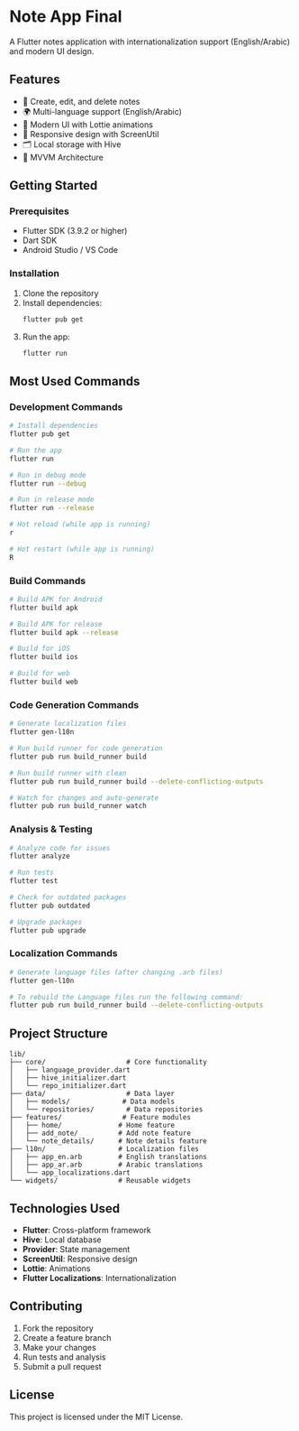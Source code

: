 # Note App Final

A Flutter notes application with internationalization support (English/Arabic) and modern UI design.

## Features

- 📝 Create, edit, and delete notes
- 🌍 Multi-language support (English/Arabic)
- 🎨 Modern UI with Lottie animations
- 📱 Responsive design with ScreenUtil
- 🗂️ Local storage with Hive
- 🎯 MVVM Architecture

## Getting Started

### Prerequisites

- Flutter SDK (3.9.2 or higher)
- Dart SDK
- Android Studio / VS Code

### Installation

1. Clone the repository
2. Install dependencies:
   ```bash
   flutter pub get
   ```
3. Run the app:
   ```bash
   flutter run
   ```

## Most Used Commands

### Development Commands
```bash
# Install dependencies
flutter pub get

# Run the app
flutter run

# Run in debug mode
flutter run --debug

# Run in release mode
flutter run --release

# Hot reload (while app is running)
r

# Hot restart (while app is running)
R
```

### Build Commands
```bash
# Build APK for Android
flutter build apk

# Build APK for release
flutter build apk --release

# Build for iOS
flutter build ios

# Build for web
flutter build web
```

### Code Generation Commands
```bash
# Generate localization files
flutter gen-l10n

# Run build runner for code generation
flutter pub run build_runner build

# Run build runner with clean
flutter pub run build_runner build --delete-conflicting-outputs

# Watch for changes and auto-generate
flutter pub run build_runner watch
```

### Analysis & Testing
```bash
# Analyze code for issues
flutter analyze

# Run tests
flutter test

# Check for outdated packages
flutter pub outdated

# Upgrade packages
flutter pub upgrade
```

### Localization Commands
```bash
# Generate language files (after changing .arb files)
flutter gen-l10n

# To rebuild the Language files run the following command:
flutter pub run build_runner build --delete-conflicting-outputs
```

## Project Structure

```
lib/
├── core/                    # Core functionality
│   ├── language_provider.dart
│   ├── hive_initializer.dart
│   └── repo_initializer.dart
├── data/                    # Data layer
│   ├── models/             # Data models
│   └── repositories/        # Data repositories
├── features/               # Feature modules
│   ├── home/              # Home feature
│   ├── add_note/          # Add note feature
│   └── note_details/      # Note details feature
├── l10n/                  # Localization files
│   ├── app_en.arb         # English translations
│   ├── app_ar.arb         # Arabic translations
│   └── app_localizations.dart
└── widgets/               # Reusable widgets
```

## Technologies Used

- **Flutter**: Cross-platform framework
- **Hive**: Local database
- **Provider**: State management
- **ScreenUtil**: Responsive design
- **Lottie**: Animations
- **Flutter Localizations**: Internationalization

## Contributing

1. Fork the repository
2. Create a feature branch
3. Make your changes
4. Run tests and analysis
5. Submit a pull request

## License

This project is licensed under the MIT License.
